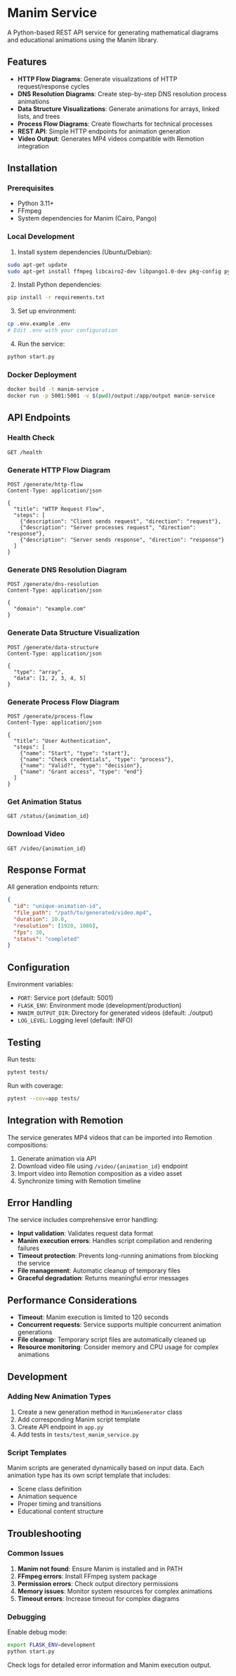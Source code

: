 # Manim Service

A Python-based REST API service for generating mathematical diagrams and educational animations using the Manim library.

## Features

- **HTTP Flow Diagrams**: Generate visualizations of HTTP request/response cycles
- **DNS Resolution Diagrams**: Create step-by-step DNS resolution process animations
- **Data Structure Visualizations**: Generate animations for arrays, linked lists, and trees
- **Process Flow Diagrams**: Create flowcharts for technical processes
- **REST API**: Simple HTTP endpoints for animation generation
- **Video Output**: Generates MP4 videos compatible with Remotion integration

## Installation

### Prerequisites

- Python 3.11+
- FFmpeg
- System dependencies for Manim (Cairo, Pango)

### Local Development

1. Install system dependencies (Ubuntu/Debian):
```bash
sudo apt-get update
sudo apt-get install ffmpeg libcairo2-dev libpango1.0-dev pkg-config python3-dev
```

2. Install Python dependencies:
```bash
pip install -r requirements.txt
```

3. Set up environment:
```bash
cp .env.example .env
# Edit .env with your configuration
```

4. Run the service:
```bash
python start.py
```

### Docker Deployment

```bash
docker build -t manim-service .
docker run -p 5001:5001 -v $(pwd)/output:/app/output manim-service
```

## API Endpoints

### Health Check
```
GET /health
```

### Generate HTTP Flow Diagram
```
POST /generate/http-flow
Content-Type: application/json

{
  "title": "HTTP Request Flow",
  "steps": [
    {"description": "Client sends request", "direction": "request"},
    {"description": "Server processes request", "direction": "response"},
    {"description": "Server sends response", "direction": "response"}
  ]
}
```

### Generate DNS Resolution Diagram
```
POST /generate/dns-resolution
Content-Type: application/json

{
  "domain": "example.com"
}
```

### Generate Data Structure Visualization
```
POST /generate/data-structure
Content-Type: application/json

{
  "type": "array",
  "data": [1, 2, 3, 4, 5]
}
```

### Generate Process Flow Diagram
```
POST /generate/process-flow
Content-Type: application/json

{
  "title": "User Authentication",
  "steps": [
    {"name": "Start", "type": "start"},
    {"name": "Check credentials", "type": "process"},
    {"name": "Valid?", "type": "decision"},
    {"name": "Grant access", "type": "end"}
  ]
}
```

### Get Animation Status
```
GET /status/{animation_id}
```

### Download Video
```
GET /video/{animation_id}
```

## Response Format

All generation endpoints return:
```json
{
  "id": "unique-animation-id",
  "file_path": "/path/to/generated/video.mp4",
  "duration": 10.0,
  "resolution": [1920, 1080],
  "fps": 30,
  "status": "completed"
}
```

## Configuration

Environment variables:

- `PORT`: Service port (default: 5001)
- `FLASK_ENV`: Environment mode (development/production)
- `MANIM_OUTPUT_DIR`: Directory for generated videos (default: ./output)
- `LOG_LEVEL`: Logging level (default: INFO)

## Testing

Run tests:
```bash
pytest tests/
```

Run with coverage:
```bash
pytest --cov=app tests/
```

## Integration with Remotion

The service generates MP4 videos that can be imported into Remotion compositions:

1. Generate animation via API
2. Download video file using `/video/{animation_id}` endpoint
3. Import video into Remotion composition as a video asset
4. Synchronize timing with Remotion timeline

## Error Handling

The service includes comprehensive error handling:

- **Input validation**: Validates request data format
- **Manim execution errors**: Handles script compilation and rendering failures
- **Timeout protection**: Prevents long-running animations from blocking the service
- **File management**: Automatic cleanup of temporary files
- **Graceful degradation**: Returns meaningful error messages

## Performance Considerations

- **Timeout**: Manim execution is limited to 120 seconds
- **Concurrent requests**: Service supports multiple concurrent animation generations
- **File cleanup**: Temporary script files are automatically cleaned up
- **Resource monitoring**: Consider memory and CPU usage for complex animations

## Development

### Adding New Animation Types

1. Create a new generation method in `ManimGenerator` class
2. Add corresponding Manim script template
3. Create API endpoint in `app.py`
4. Add tests in `tests/test_manim_service.py`

### Script Templates

Manim scripts are generated dynamically based on input data. Each animation type has its own script template that includes:

- Scene class definition
- Animation sequence
- Proper timing and transitions
- Educational content structure

## Troubleshooting

### Common Issues

1. **Manim not found**: Ensure Manim is installed and in PATH
2. **FFmpeg errors**: Install FFmpeg system package
3. **Permission errors**: Check output directory permissions
4. **Memory issues**: Monitor system resources for complex animations
5. **Timeout errors**: Increase timeout for complex diagrams

### Debugging

Enable debug mode:
```bash
export FLASK_ENV=development
python start.py
```

Check logs for detailed error information and Manim execution output.
